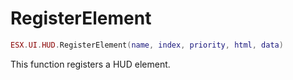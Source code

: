 # RegisterElement

```lua
ESX.UI.HUD.RegisterElement(name, index, priority, html, data)
```

This function registers a HUD element.
